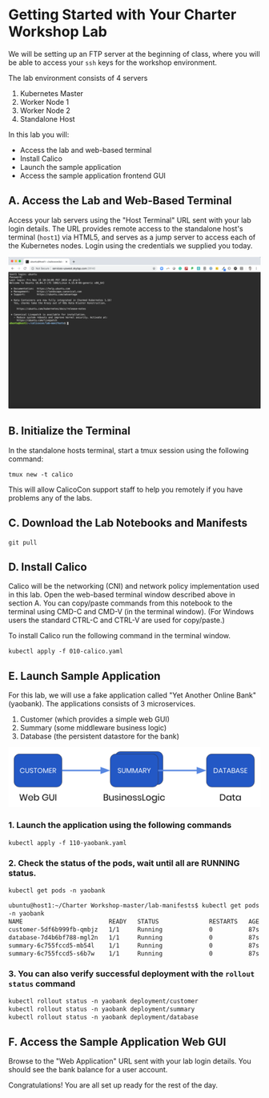# Getting Started with Your Charter Workshop Lab

We will be setting up an FTP server at the beginning of class, where you will be able to access your `ssh` keys for the workshop environment.

The lab environment consists of 4 servers
1. Kubernetes Master
2. Worker Node 1
3. Worker Node 2
4. Standalone Host

In this lab you will:
* Access the lab and web-based terminal
* Install Calico
* Launch the sample application
* Access the sample application frontend GUI


## A. Access the Lab and Web-Based Terminal

Access your lab servers using the "Host Terminal" URL sent with your lab login details. The URL provides remote access to the standalone host's terminal (`host1`) via HTML5, and serves as a jump server to access each of the Kubernetes nodes. Login using the credentials we supplied you today.

![vm terminal](img/vm-terminal.png)

## B. Initialize the Terminal

In the standalone hosts terminal, start a tmux session using the following command:
```
tmux new -t calico
```

This will allow CalicoCon support staff to help you remotely if you have problems any of the labs.

## C. Download the Lab Notebooks and Manifests

```
git pull
```

## D. Install Calico
Calico will be the networking (CNI) and network policy implementation used in this lab.
Open the web-based terminal window described above in section A. You can copy/paste commands from this notebook to the terminal using CMD-C and CMD-V (in the terminal window). (For Windows users the standard CTRL-C and CTRL-V are used for copy/paste.)

To install Calico run the following command in the terminal window.

```
kubectl apply -f 010-calico.yaml
```

## E. Launch Sample Application
For this lab, we will use a fake application called "Yet Another Online Bank" (yaobank). The applications consists of 3 microservices.
1. Customer (which provides a simple web GUI)
2. Summary (some middleware business logic)
3. Database (the persistent datastore for the bank)

![yaobank](img/yaobank.png)

### 1. Launch the application using the following commands

```
kubectl apply -f 110-yaobank.yaml
```

### 2. Check the status of the pods, wait until all are RUNNING status.
```
kubectl get pods -n yaobank
```
```
ubuntu@host1:~/Charter Workshop-master/lab-manifests$ kubectl get pods -n yaobank
NAME                        READY   STATUS              RESTARTS   AGE
customer-5df6b999fb-qmbjz   1/1     Running             0          87s
database-7d4b6bf788-mgl2n   1/1     Running             0          87s
summary-6c755fccd5-mb54l    1/1     Running             0          87s
summary-6c755fccd5-s6b7w    1/1     Running             0          87s
```

### 3. You can also verify successful deployment with the `rollout status` command

```
kubectl rollout status -n yaobank deployment/customer
kubectl rollout status -n yaobank deployment/summary
kubectl rollout status -n yaobank deployment/database
```


## F. Access the Sample Application Web GUI
Browse to the "Web Application" URL sent with your lab login details. You should see the bank balance for a user account.

Congratulations! You are all set up ready for the rest of the day.
